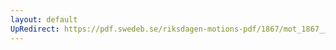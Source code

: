 ```yaml
---
layout: default
UpRedirect: https://pdf.swedeb.se/riksdagen-motions-pdf/1867/mot_1867__ak__00181/mot_1867__ak__00181_001.pdf
---
```

